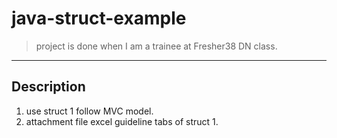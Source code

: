 # java-struct-example
> project is done when I am a trainee at Fresher38 DN class.

----
## Description
1. use struct 1 follow MVC model.
2. attachment file excel guideline tabs of struct 1.


